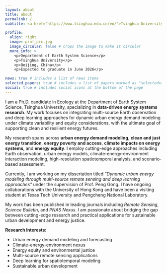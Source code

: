 ```yaml
---
layout: about
title: about
permalink: /
subtitle: <a href='https://www.tsinghua.edu.cn/en/'>Tsinghua University</a> • <a href='https://www.hku.hk/'>University of Hong Kong</a>

profile:
  align: right
  image: prof_pic.jpg
  image_circular: false # crops the image to make it circular
  more_info: >
    <p>Department of Earth System Science</p>
    <p>Tsinghua University</p>
    <p>Beijing, China</p>
    <p>Expected to graduate in June 2026</p>

news: true # includes a list of news items
selected_papers: true # includes a list of papers marked as "selected={true}"
social: true # includes social icons at the bottom of the page
---
```


I am a Ph.D. candidate in Ecology at the Department of Earth System Science, Tsinghua University, specializing in **data-driven energy systems research**. My work focuses on integrating multi-source Earth observation and deep learning approaches for dynamic urban energy demand modeling under climate variability and equity considerations, with the ultimate goal of supporting clean and resilient energy futures.

My research spans across **urban energy demand modeling**, **clean and just energy transition**, **energy poverty and access**, **climate impacts on energy systems**, and **energy equity**. I employ cutting-edge approaches including Earth observation, urban energy models, climate-energy-environment interaction modeling, high-resolution spatiotemporal analysis, and scenario-based assessment.

Currently, I am working on my dissertation titled *"Dynamic urban energy modeling through multi-source remote sensing and deep learning approaches"* under the supervision of Prof. Peng Gong. I have ongoing collaborations with the University of Hong Kong and have been a visiting student at Texas Tech University and Pengcheng National Laboratory.

My work has been published in leading journals including *Remote Sensing*, *Science Bulletin*, and *PNAS Nexus*. I am passionate about bridging the gap between cutting-edge research and practical applications for sustainable urban development and energy justice.

**Research Interests:**
- Urban energy demand modeling and forecasting
- Climate-energy-environment nexus
- Energy equity and environmental justice
- Multi-source remote sensing applications
- Deep learning for spatiotemporal modeling
- Sustainable urban development

